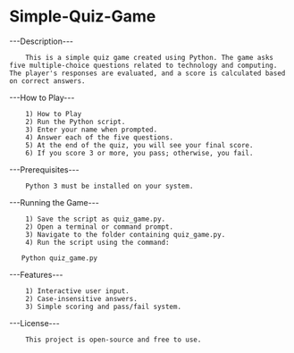 # Simple-Quiz-Game

---Description---

        This is a simple quiz game created using Python. The game asks five multiple-choice questions related to technology and computing. The player's responses are evaluated, and a score is calculated based on correct answers.

---How to Play---

        1) How to Play
        2) Run the Python script.
        3) Enter your name when prompted.
        4) Answer each of the five questions.
        5) At the end of the quiz, you will see your final score.
        6) If you score 3 or more, you pass; otherwise, you fail.

---Prerequisites---

        Python 3 must be installed on your system.

---Running the Game---

        1) Save the script as quiz_game.py.
        2) Open a terminal or command prompt.
        3) Navigate to the folder containing quiz_game.py.
        4) Run the script using the command:

       Python quiz_game.py

---Features---

        1) Interactive user input.
        2) Case-insensitive answers.
        3) Simple scoring and pass/fail system.

---License---

        This project is open-source and free to use.



